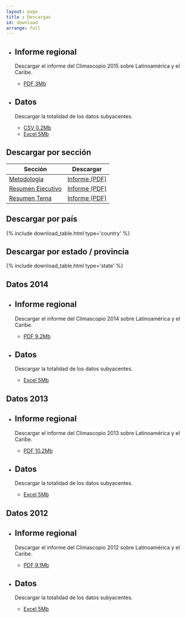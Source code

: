 ```yaml
---
layout: page
title : Descargas
id: download
arrange: full
---
```


<ul class="well-list">

  <li>
    <div class="well well-l download download-pdf">
      <h2>Informe regional</h2>
      <p>Descargar el informe del Climascopio 2015 sobre Latinoamérica y el Caribe.</p>
      <ul class="download-list">
        <li>
          <a href="{{ site.domain }}{{ site.path_prefix }}/es/download/reports/climatescope-2015-report-es.pdf.zip" title="Descargar el informe regional del Climascopio 2015 completo" class="bttn bttn-success download data-download">PDF <span class="badge">3Mb</span></a>
        </li>
      </ul>
    </div>
  </li>

  <li>
    <div class="well well-l download download-data">
      <h2>Datos</h2>
      <p>Descargar la totalidad de los datos subyacentes.</p>
      <ul class="download-list">
        <li>
          <a href="{{ site.domain }}{{ site.path_prefix }}/es/download/data/climatescope-full.csv" title="Descargar datos Climascopio en formato CSV" class="bttn bttn-success download data-download">CSV <span class="badge">0.2Mb</span></a>
        </li>
        <li>
          <a href="{{ site.domain }}{{ site.path_prefix }}/es/download/model/climatescope-2014.xlsm" title="Descargar datos Climascopio en formato Excel" class="bttn bttn-success download data-download">Excel <span class="badge">5Mb</span></a>
        </li>
      </ul>
    </div>
  </li>

</ul>

## Descargar por sección

<table class="table download-table">
  <thead>
    <tr>
      <th class="th-section">Sección</th>
      <th class="th-download">Descargar</th>
    </tr>
  </thead>
  <tbody>
      <tr>
        <td class="cell-section"><a href="{{ site.domain }}{{ site.path_prefix }}/en/methodology" title="Ir a la página">Metodologia</a></td>
        <td class="cell-download">
          <a href="{{ site.domain }}{{ site.path_prefix }}/es/download/docs/climatescope-2015-methodology-es.pdf" title="Descargue el informe en formato PDF" class="bttn bttn-s bttn-success download data-download">Informe (PDF)</a>
        </td>
      </tr>
      <tr>
        <td class="cell-section"><a href="{{ site.domain }}{{ site.path_prefix }}/en/summary" title="Ir a la página">Resumen Ejecutivo</a></td>
        <td class="cell-download">
          <a href="{{ site.domain }}{{ site.path_prefix }}/es/download/docs/climatescope-2015-executive-summary-es.pdf" title="Descargue el informe en formato PDF" class="bttn bttn-s bttn-success download data-download">Informe (PDF)</a>
        </td>
      </tr>
      <tr>
        <td class="cell-section"><a href="{{ site.domain }}{{ site.path_prefix }}/en/results" title="Ir a la página">Resumen Tema</a></td>
        <td class="cell-download">
          <a href="{{ site.domain }}{{ site.path_prefix }}/es/download/docs/climatescope-2015-parameter-summary-es.pdf" title="Descargue el informe en formato PDF" class="bttn bttn-s bttn-success download data-download">Informe (PDF)</a>
        </td>
      </tr>
  </tbody>
</table>

## Descargar por país

{% include download_table.html type='country' %}

## Descargar por estado / provincia

{% include download_table.html type='state' %}

## Datos 2014

<ul class="well-list">

  <li>
    <div class="well well-l download download-pdf">
      <h2>Informe regional</h2>
      <p>Descargar el informe del Climascopio 2014 sobre Latinoamérica y el Caribe.</p>
      <ul class="download-list">
        <li>
          <a href="{{ site.domain }}{{ site.path_prefix }}/es/download/reports/climatescope-2014-lac-es.pdf" title="Descargar el informe regional del Climascopio 2014 completo" class="bttn bttn-success download data-download">PDF <span class="badge">9.2Mb</span></a>
        </li>
      </ul>
    </div>
  </li>

  <li>
    <div class="well well-l download download-data">
      <h2>Datos</h2>
      <p>Descargar la totalidad de los datos subyacentes.</p>
      <ul class="download-list">
        <li>
          <a href="{{ site.domain }}{{ site.path_prefix }}/es/download/model/climatescope-2014.xlsm" title="Descargar datos Climascopio en formato Excel" class="bttn bttn-success download data-download">Excel <span class="badge">5Mb</span></a>
        </li>
      </ul>
    </div>
  </li>

</ul>

## Datos 2013

<ul class="well-list">

  <li>
    <div class="well well-l download download-pdf">
      <h2>Informe regional</h2>
      <p>Descargar el informe del Climascopio 2013 sobre Latinoamérica y el Caribe.</p>
      <ul class="download-list">
        <li>
          <a href="{{ site.domain }}{{ site.path_prefix }}/es/download/reports/climatescope-2013-lac-es.pdf" title="Descargar el informe regional del Climascopio 2013 completo" class="bttn bttn-success download data-download">PDF <span class="badge">10.2Mb</span></a>
        </li>
      </ul>
    </div>
  </li>

  <li>
    <div class="well well-l download download-data">
      <h2>Datos</h2>
      <p>Descargar la totalidad de los datos subyacentes.</p>
      <ul class="download-list">
        <li>
          <a href="{{ site.domain }}{{ site.path_prefix }}/es/download/model/climatescope-2013.xlsm" title="Descargar datos Climascopio en formato Excel" class="bttn bttn-success download data-download">Excel <span class="badge">5Mb</span></a>
        </li>
      </ul>
    </div>
  </li>

</ul>

## Datos 2012

<ul class="well-list">

  <li>
    <div class="well well-l download download-pdf">
      <h2>Informe regional</h2>
      <p>Descargar el informe del Climascopio 2012 sobre Latinoamérica y el Caribe.</p>
      <ul class="download-list">
        <li>
          <a href="{{ site.domain }}{{ site.path_prefix }}/es/download/reports/climatescope-2012-lac-es.pdf" title="Descargar el informe regional del Climascopio 2012 completo" class="bttn bttn-success download data-download">PDF <span class="badge">9.1Mb</span></a>
        </li>
      </ul>
    </div>
  </li>

  <li>
    <div class="well well-l download download-data">
      <h2>Datos</h2>
      <p>Descargar la totalidad de los datos subyacentes.</p>
      <ul class="download-list">
        <li>
          <a href="{{ site.domain }}{{ site.path_prefix }}/es/download/model/climatescope-2012.xlsm" title="Descargar datos Climascopio en formato Excel" class="bttn bttn-success download data-download">Excel <span class="badge">5Mb</span></a>
        </li>
      </ul>
    </div>
  </li>

</ul>
